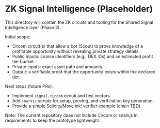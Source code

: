 # ZK Signal Intelligence (Placeholder)

This directory will contain the ZK circuits and tooling for the Shared Signal Intelligence layer (Phase 3).

Initial scope:

- Circom circuit(s) that allow a bot (Scout) to prove knowledge of a profitable opportunity without revealing private strategy details.
- Public inputs: coarse identifiers (e.g., DEX IDs) and an estimated profit tier bucket.
- Private inputs: exact asset path and amounts.
- Output: a verifiable proof that the opportunity exists within the declared tier.

Next steps (future PRs):

- Implement `signal.circom` circuit and test vectors.
- Add `snarkjs` scripts for setup, proving, and verification key generation.
- Provide a simple Solidity/Move ink! verifier example (chain TBD).

Note: The current repository does not include Circom or snarkjs in requirements to keep the prototype lightweight.
